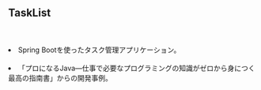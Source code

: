 ## TaskList
<br>
<br>
<li>Spring Bootを使ったタスク管理アプリケーション。</li>
<br>
<li>「プロになるJava―仕事で必要なプログラミングの知識がゼロから身につく最高の指南書」からの開発事例。</li>
<br>
<br>